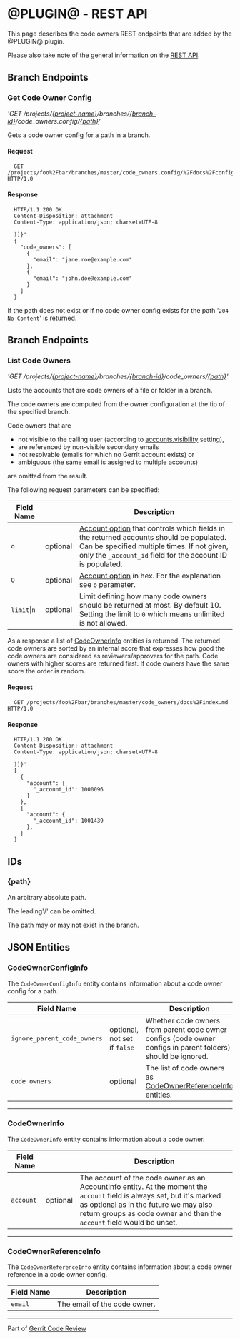 # @PLUGIN@ - REST API

This page describes the code owners REST endpoints that are added by the
@PLUGIN@ plugin.

Please also take note of the general information on the
[REST API](../../../Documentation/rest-api.html).

## <a id="branch-endpoints">Branch Endpoints

### <a id="get-code-owner-config">Get Code Owner Config
_'GET /projects/[\{project-name\}](../../../Documentation/rest-api-projects.html#project-name)/branches/[\{branch-id\}](../../../Documentation/rest-api-projects.html#branch-id)/code_owners.config/[\{path\}](#path)'_

Gets a code owner config for a path in a branch.

#### Request

```
  GET /projects/foo%2Fbar/branches/master/code_owners.config/%2Fdocs%2Fconfig HTTP/1.0
```

#### Response

```
  HTTP/1.1 200 OK
  Content-Disposition: attachment
  Content-Type: application/json; charset=UTF-8

  )]}'
  {
    "code_owners": [
      {
        "email": "jane.roe@example.com"
      },
      {
        "email": "john.doe@example.com"
      }
    ]
  }
```

If the path does not exist or if no code owner config exists for the path
'`204 No Content`' is returned.

## <a id="branch-endpoints"> Branch Endpoints

### <a id="list-code-owners"> List Code Owners
_'GET /projects/[\{project-name\}](../../../Documentation/rest-api-projects.html#project-name)/branches/[\{branch-id\}](../../../Documentation/rest-api-projects.html#branch-id)/code_owners/[\{path\}](#path)'_

Lists the accounts that are code owners of a file or folder in a branch.

The code owners are computed from the owner configuration at the tip of the
specified branch.

Code owners that are

* not visible to the calling user (according to
[accounts.visibility](../../../Documentation/config-gerrit.html#accounts.visibility)
setting),
* are referenced by non-visible secondary emails
* not resolvable (emails for which no Gerrit account exists) or
* ambiguous (the same email is assigned to multiple accounts)

are omitted from the result.

The following request parameters can be specified:

| Field Name  |          | Description |
| ----------- | -------- | ----------- |
| `o`         | optional | [Account option](../../../Documentation/rest-api-accounts.html#query-options) that controls which fields in the returned accounts should be populated. Can be specified multiple times. If not given, only the `_account_id` field for the account ID is populated.
| `O`         | optional | [Account option](../../../Documentation/rest-api-accounts.html#query-options) in hex. For the explanation see `o` parameter.
| `limit`\|`n` | optional | Limit defining how many code owners should be returned at most. By default 10. Setting the limit to `0` which means unlimited is not allowed.

As a response a list of [CodeOwnerInfo](#code-owner-info) entities is returned.
The returned code owners are sorted by an internal score that expresses how good
the code owners are considered as reviewers/approvers for the path. Code owners
with higher scores are returned first. If code owners have the same score the
order is random.

#### Request

```
  GET /projects/foo%2Fbar/branches/master/code_owners/docs%2Findex.md HTTP/1.0
```

#### Response

```
  HTTP/1.1 200 OK
  Content-Disposition: attachment
  Content-Type: application/json; charset=UTF-8

  )]}'
  [
    {
      "account": {
        "_account_id": 1000096
      }
    },
    {
      "account": {
        "_account_id": 1001439
      },
    }
  ]
```

## <a id="ids"> IDs

### <a id="path"> \{path\}

An arbitrary absolute path.

The leading'/' can be omitted.

The path may or may not exist in the branch.

## <a id="json-entities"> JSON Entities

### <a id="code-owner-config-info"> CodeOwnerConfigInfo
The `CodeOwnerConfigInfo` entity contains information about a code owner config
for a path.


| Field Name  |          | Description |
| ----------- | -------- | ----------- |
| `ignore_parent_code_owners` | optional, not set if `false` | Whether code owners from parent code owner configs (code owner configs in parent folders) should be ignored.
| `code_owners` | optional | The list of code owners as [CodeOwnerReferenceInfo](#code-owner-reference-info) entities.

---

### <a id="code-owner-info"> CodeOwnerInfo
The `CodeOwnerInfo` entity contains information about a code owner.

| Field Name  |          | Description |
| ----------- | -------- | ----------- |
| `account`   | optional | The account of the code owner as an [AccountInfo](../../../Documentation/rest-api-accounts.html#account-info) entity. At the moment the `account` field is always set, but it's marked as optional as in the future we may also return groups as code owner and then the `account` field would be unset.

---

### <a id="code-owner-reference-info"> CodeOwnerReferenceInfo
The `CodeOwnerReferenceInfo` entity contains information about a code owner
reference in a code owner config.


| Field Name | Description |
| ---------- | ----------- |
| `email`    | The email of the code owner.

---

Part of [Gerrit Code Review](../../../Documentation/index.html)

